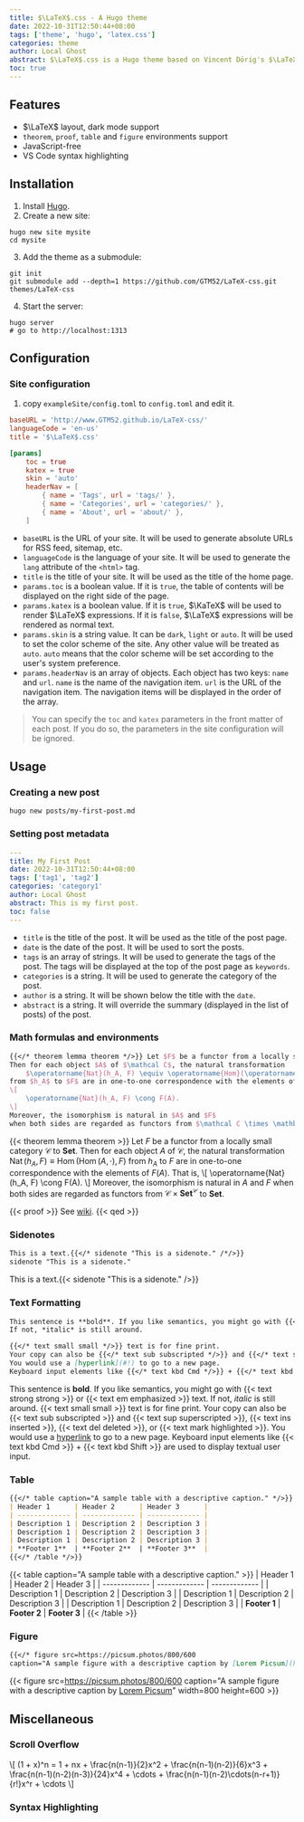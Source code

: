 ```yaml
---
title: $\LaTeX$.css - A Hugo theme
date: 2022-10-31T12:50:44+08:00
tags: ['theme', 'hugo', 'latex.css']
categories: theme
author: Local Ghost
abstract: $\LaTeX$.css is a Hugo theme based on Vincent Dörig's $\LaTeX$.css and $\KaTeX$.
toc: true
---
```


## Features
*	$\LaTeX$ layout, dark mode support
*	`theorem`, `proof`, `table` and `figure` environments support
*	JavaScript-free
*	VS Code syntax highlighting

## Installation

1. Install [Hugo](https://gohugo.io/getting-started/installing/).
2. Create a new site:
```shell
hugo new site mysite
cd mysite
```
3. Add the theme as a submodule:
```shell
git init
git submodule add --depth=1 https://github.com/GTM52/LaTeX-css.git themes/LaTeX-css
```
4.	Start the server:
```shell
hugo server
# go to http://localhost:1313
```

## Configuration

### Site configuration

1.	copy `exampleSite/config.toml` to `config.toml` and edit it.

```toml
baseURL = 'http://www.GTM52.github.io/LaTeX-css/'
languageCode = 'en-us'
title = '$\LaTeX$.css'

[params]
	toc = true
	katex = true
	skin = 'auto'
	headerNav = [
		{ name = 'Tags', url = 'tags/' },
		{ name = 'Categories', url = 'categories/' },
		{ name = 'About', url = 'about/' },
	]
```

*	`baseURL` is the URL of your site. It will be used to generate absolute URLs for RSS feed, sitemap, etc.
*	`languageCode` is the language of your site. It will be used to generate the `lang` attribute of the `<html>` tag.
*	`title` is the title of your site. It will be used as the title of the home page.
*	`params.toc` is a boolean value. If it is `true`, the table of contents will be displayed on the right side of the page.
*	`params.katex` is a boolean value. If it is `true`, $\KaTeX$ will be used to render $\LaTeX$ expressions. If it is `false`, $\LaTeX$ expressions will be rendered as normal text.
*	`params.skin` is a string value. It can be `dark`, `light` or `auto`. It will be used to set the color scheme of the site. Any other value will be treated as `auto`. `auto` means that the color scheme will be set according to the user's system preference.
*	`params.headerNav` is an array of objects. Each object has two keys: `name` and `url`. `name` is the name of the navigation item. `url` is the URL of the navigation item. The navigation items will be displayed in the order of the array.

> You can specify the `toc` and `katex` parameters in the front matter of each post. If you do so, the parameters in the site configuration will be ignored.

## Usage

### Creating a new post

```shell
hugo new posts/my-first-post.md
```

### Setting post metadata

```yaml
---
title: My First Post
date: 2022-10-31T12:50:44+08:00
tags: ['tag1', 'tag2']
categories: 'category1'
author: Local Ghost
abstract: This is my first post.
toc: false
---
```

*	`title` is the title of the post. It will be used as the title of the post page.
*	`date` is the date of the post. It will be used to sort the posts.
*	`tags` is an array of strings. It will be used to generate the tags of the post. The tags will be displayed at the top of the post page as `keywords`.
*	`categories` is a string. It will be used to generate the category of the post.
*	`author` is a string. It will be shown below the title with the `date`.
*	`abstract` is a string. It will override the summary (displayed in the list of posts) of the post.

### Math formulas and environments

```latex
{{</* theorem lemma theorem */>}} Let $F$ be a functor from a locally small category $\mathcal C$ to $\mathbf{Set}$. 
Then for each object $A$ of $\mathcal C$, the natural transformation
	$\operatorname{Nat}(h_A, F) \equiv \operatorname{Hom}(\operatorname{Hom}(A, \cdot), F)$
from $h_A$ to $F$ are in one-to-one correspondence with the elements of $F(A)$. That is,
\[
	\operatorname{Nat}(h_A, F) \cong F(A).
\]
Moreover, the isomorphism is natural in $A$ and $F$ 
when both sides are regarded as functors from $\mathcal C \times \mathbf{Set}^{\mathcal C}$ to $\mathbf{Set}$.
```

{{< theorem lemma theorem >}} Let $F$ be a functor from a locally small category $\mathcal C$ to $\mathbf{Set}$. 
Then for each object $A$ of $\mathcal C$, the natural transformation $\operatorname{Nat}(h_A, F) \equiv \operatorname{Hom}(\operatorname{Hom}(A, \cdot), F)$ from $h_A$ to $F$ are in one-to-one correspondence with the elements of $F(A)$. That is,
\\[
	\operatorname{Nat}(h_A, F) \cong F(A).
\\]
Moreover, the isomorphism is natural in $A$ and $F$ when both sides are regarded as functors from $\mathcal C \times \mathbf{Set}^{\mathcal C}$ to $\mathbf{Set}$.

{{< proof >}}
See [wiki](https://en.wikipedia.org/wiki/Yoneda_lemma#Proof).
{{< qed >}}

### Sidenotes

```md
This is a text.{{</* sidenote "This is a sidenote." /*/>}}
sidenote "This is a sidenote."
```
This is a text.{{< sidenote "This is a sidenote." />}} 

### Text Formatting

```md
This sentence is **bold**. If you like semantics, you might go with {{</* text strong strong */>}}  or {{</* text em emphasized */>}} text. 
If not, *italic* is still around. 

{{</* text small small */>}} text is for fine print. 
Your copy can also be {{</* text sub subscripted */>}} and {{</* text sup superscripted */>}}, {{</* text ins inserted */>}}, {{</* text del deleted */>}}, or {{</* text mark highlighted */>}}. 
You would use a [hyperlink](#!) to go to a new page. 
Keyboard input elements like {{</* text kbd Cmd */>}} + {{</* text kbd Shift */>}} are used to display textual user input.
```

This sentence is **bold**. If you like semantics, you might go with {{< text strong strong >}}  or {{< text em emphasized >}} text. If not, *italic* is still around. 
{{< text small small >}} text is for fine print. Your copy can also be {{< text sub subscripted >}} and {{< text sup superscripted >}}, {{< text ins inserted >}}, {{< text del deleted >}}, or {{< text mark highlighted >}}. You would use a [hyperlink](#!) to go to a new page. Keyboard input elements like {{< text kbd Cmd >}} + {{< text kbd Shift >}} are used to display textual user input.

### Table

```md
{{</* table caption="A sample table with a descriptive caption." */>}}
| Header 1      | Header 2      | Header 3      |
| ------------- | ------------- | ------------- |
| Description 1 | Description 2 | Description 3 |
| Description 1 | Description 2 | Description 3 |
| Description 1 | Description 2 | Description 3 |
| **Footer 1**  | **Footer 2**  | **Footer 3**  |
{{</* /table */>}}
```

{{< table caption="A sample table with a descriptive caption." >}}
| Header 1      | Header 2      | Header 3      |
| ------------- | ------------- | ------------- |
| Description 1 | Description 2 | Description 3 |
| Description 1 | Description 2 | Description 3 |
| Description 1 | Description 2 | Description 3 |
| **Footer 1**  | **Footer 2**  | **Footer 3**  |
{{< /table >}}

### Figure

```md
{{</* figure src=https://picsum.photos/800/600 
caption="A sample figure with a descriptive caption by [Lorem Picsum](https://picsum.photos/)" width=800 height=600 */>}}
```

{{< figure src=https://picsum.photos/800/600 
caption="A sample figure with a descriptive caption by [Lorem Picsum](https://picsum.photos/)" width=800 height=600 >}}

## Miscellaneous
### Scroll Overflow

\\[
(1 + x)^n = 1 + nx + \frac{n(n-1)}{2}x^2 + \frac{n(n-1)(n-2)}{6}x^3 + \frac{n(n-1)(n-2)(n-3)}{24}x^4 + \cdots + \frac{n(n-1)(n-2)\cdots(n-r+1)}{r!}x^r + \cdots
\\]

### Syntax Highlighting

<!-- todo -->